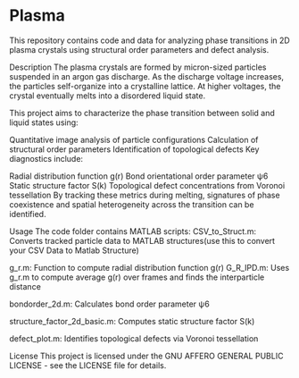 # Plasma
This repository contains code and data for analyzing phase transitions in 2D plasma crystals using structural order parameters and defect analysis.

Description
The plasma crystals are formed by micron-sized particles suspended in an argon gas discharge. As the discharge voltage increases, the particles self-organize into a crystalline lattice. At higher voltages, the crystal eventually melts into a disordered liquid state.

This project aims to characterize the phase transition between solid and liquid states using:

Quantitative image analysis of particle configurations
Calculation of structural order parameters
Identification of topological defects
Key diagnostics include:

Radial distribution function g(r)
Bond orientational order parameter ψ6
Static structure factor S(k)
Topological defect concentrations from Voronoi tessellation
By tracking these metrics during melting, signatures of phase coexistence and spatial heterogeneity across the transition can be identified.

Usage
The code folder contains MATLAB scripts:
CSV_to_Struct.m: Converts tracked particle data to MATLAB structures(use this to convert your CSV Data to Matlab Structure)

g_r.m: Function to compute radial distribution function g(r)
G_R_IPD.m: Uses g_r.m to compute average g(r) over frames and finds the interparticle distance

bondorder_2d.m: Calculates bond order parameter ψ6

structure_factor_2d_basic.m: Computes static structure factor S(k)

defect_plot.m: Identifies topological defects via Voronoi tessellation

License
This project is licensed under the  GNU AFFERO GENERAL PUBLIC LICENSE - see the LICENSE file for details.
